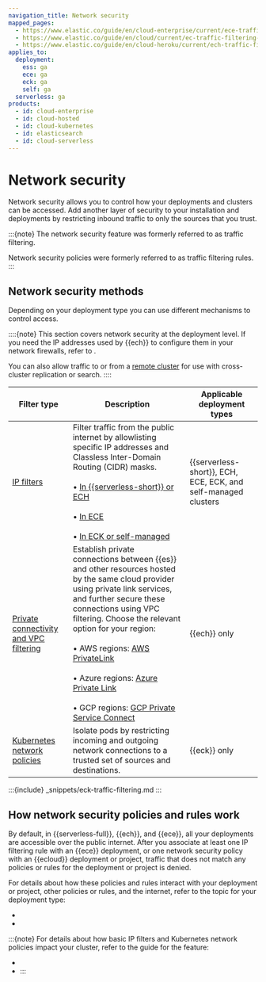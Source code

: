 ```yaml
---
navigation_title: Network security
mapped_pages:
  - https://www.elastic.co/guide/en/cloud-enterprise/current/ece-traffic-filtering-deployment-configuration.html
  - https://www.elastic.co/guide/en/cloud/current/ec-traffic-filtering-deployment-configuration.html
  - https://www.elastic.co/guide/en/cloud-heroku/current/ech-traffic-filtering-deployment-configuration.html
applies_to:
  deployment:
    ess: ga
    ece: ga
    eck: ga
    self: ga
  serverless: ga
products:
  - id: cloud-enterprise
  - id: cloud-hosted
  - id: cloud-kubernetes
  - id: elasticsearch
  - id: cloud-serverless
---
```


# Network security

Network security allows you to control how your deployments and clusters can be accessed. Add another layer of security to your installation and deployments by restricting inbound traffic to only the sources that you trust.

:::{note}
The network security feature was formerly referred to as traffic filtering.

Network security policies were formerly referred to as traffic filtering rules.
:::

## Network security methods

Depending on your deployment type you can use different mechanisms to control access.

::::{note}
This section covers network security at the deployment level. If you need the IP addresses used by {{ech}} to configure them in your network firewalls, refer to [](./elastic-cloud-static-ips.md).

You can also allow traffic to or from a [remote cluster](/deploy-manage/remote-clusters.md) for use with cross-cluster replication or search.
::::

| Filter type | Description | Applicable deployment types |
| --- | --- | --- |
| [IP filters](ip-traffic-filtering.md) | Filter traffic from the public internet by allowlisting specific IP addresses and Classless Inter-Domain Routing (CIDR) masks.<br><br>• [In {{serverless-short}} or ECH](/deploy-manage/security/ip-filtering-cloud.md)<br><br>• [In ECE](/deploy-manage/security/ip-filtering-ece.md)<br><br>• [In ECK or self-managed](/deploy-manage/security/ip-filtering-basic.md) | {{serverless-short}}, ECH, ECE, ECK, and self-managed clusters |
| [Private connectivity and VPC filtering](/deploy-manage/security/private-link-traffic-filters.md) | Establish private connections between {{es}} and other resources hosted by the same cloud provider using private link services, and further secure these connections using VPC filtering. Choose the relevant option for your region:<br><br>• AWS regions: [AWS PrivateLink](/deploy-manage/security/aws-privatelink-traffic-filters.md)<br><br>• Azure regions: [Azure Private Link](/deploy-manage/security/azure-private-link-traffic-filters.md)<br><br>• GCP regions: [GCP Private Service Connect](/deploy-manage/security/gcp-private-service-connect-traffic-filters.md) | {{ech}} only |
| [Kubernetes network policies](/deploy-manage/security/k8s-network-policies.md) | Isolate pods by restricting incoming and outgoing network connections to a trusted set of sources and destinations. | {{eck}} only |

:::{include} _snippets/eck-traffic-filtering.md
:::

## How network security policies and rules work

By default, in {{serverless-full}}, {{ech}}, and {{ece}}, all your deployments are accessible over the public internet. After you associate at least one IP filtering rule with an {{ece}} deployment, or one network security policy with an {{ecloud}} deployment or project, traffic that does not match any policies or rules for the deployment or project is denied.

For details about how these policies and rules interact with your deployment or project, other policies or rules, and the internet, refer to the topic for your deployment type:

* [](network-security-policies.md)
* [](ece-filter-rules.md)

:::{note}
For details about how basic IP filters and Kubernetes network policies impact your cluster, refer to the guide for the feature: 

* [](/deploy-manage/security/ip-filtering-basic.md)
* [](/deploy-manage/security/k8s-network-policies.md) 
:::